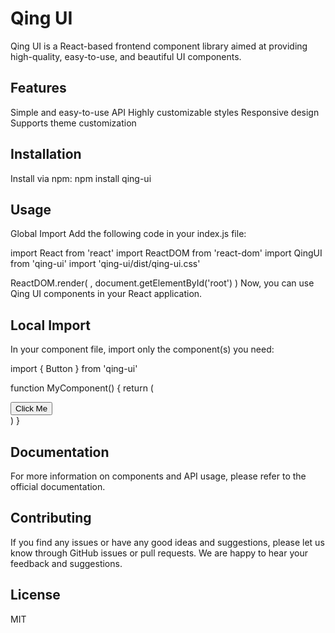 # Qing UI
Qing UI is a React-based frontend component library aimed at providing high-quality, easy-to-use, and beautiful UI components.

## Features
Simple and easy-to-use API
Highly customizable styles
Responsive design
Supports theme customization
## Installation
Install via npm:
npm install qing-ui
## Usage
Global Import
Add the following code in your index.js file:

import React from 'react'
import ReactDOM from 'react-dom'
import QingUI from 'qing-ui'
import 'qing-ui/dist/qing-ui.css'

ReactDOM.render(
  <QingUI>
    <App />
  </QingUI>,
  document.getElementById('root')
)
Now, you can use Qing UI components in your React application.

## Local Import
In your component file, import only the component(s) you need:

import { Button } from 'qing-ui'

function MyComponent() {
  return (
    <div>
      <Button>Click Me</Button>
    </div>
  )
}
## Documentation
For more information on components and API usage, please refer to the official documentation.

## Contributing
If you find any issues or have any good ideas and suggestions, please let us know through GitHub issues or pull requests. We are happy to hear your feedback and suggestions.

## License
MIT